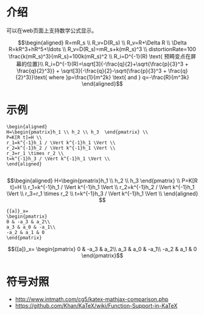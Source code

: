 # 介绍
可以在web页面上支持数学公式显示。

```math
\begin{aligned}
R=mR_s \\
R_v=D(R_s) \\
R_v=R+\Delta R \\
\Delta R=kR^3+hR^5+\ldots \\
R_v=D(R_s)=mR_s+k(mR_s)^3 \\
distortionRate=100 \frac{k(mR_s)^3}{mR_s}=100k(mR_s)^2 \\
R_i=D^{-1}(R) \text{    预畸变点在屏幕的位置}\\
R_i=D^{-1}(R)=\sqrt[3]{-\frac{q}{2}+\sqrt{\frac{p}{3}^3 + \frac{q}{2}^3}} + \sqrt[3]{-\frac{q}{2}-\sqrt{\frac{p}{3}^3 + \frac{q}{2}^3}}\text{  where  }p=\frac{1}{m^2k} \text{ and } q=-\frac{R}{m^3k}
\end{aligned}
```

# 示例
```
\begin{aligned}
H=\begin{pmatrix}h_1 \\ h_2 \\ h_3  \end{pmatrix} \\
P=K[R t]=H \\
r_1=k^{-1}h_1 / \Vert k^{-1}h_1 \Vert \\
r_2=k^{-1}h_2 / \Vert k^{-1}h_1 \Vert \\
r_3=r_1 \times r_2 \\
t=k^{-1}h_3 / \Vert k^{-1}h_1 \Vert \\
\end{aligned}


```

```math
\begin{aligned}
H=\begin{pmatrix}h_1 \\ h_2 \\ h_3  \end{pmatrix} \\
P=K[R t]=H \\
r_1=k^{-1}h_1 / \Vert k^{-1}h_1 \Vert \\
r_2=k^{-1}h_2 / \Vert k^{-1}h_1 \Vert \\
r_3=r_1 \times r_2 \\
t=k^{-1}h_3 / \Vert k^{-1}h_1 \Vert \\
\end{aligned}

```

```
{[a]}_x=
\begin{pmatrix}
0 & -a_3 & a_2\\ 
a_3 & a_0 & -a_1\\ 
-a_2 & a_1 & 0
\end{pmatrix}
```

```math
{[a]}_x=
\begin{pmatrix}
0 & -a_3 & a_2\\ 
a_3 & a_0 & -a_1\\ 
-a_2 & a_1 & 0
\end{pmatrix}
```
# 符号对照
* http://www.intmath.com/cg5/katex-mathjax-comparison.php
* https://github.com/Khan/KaTeX/wiki/Function-Support-in-KaTeX

